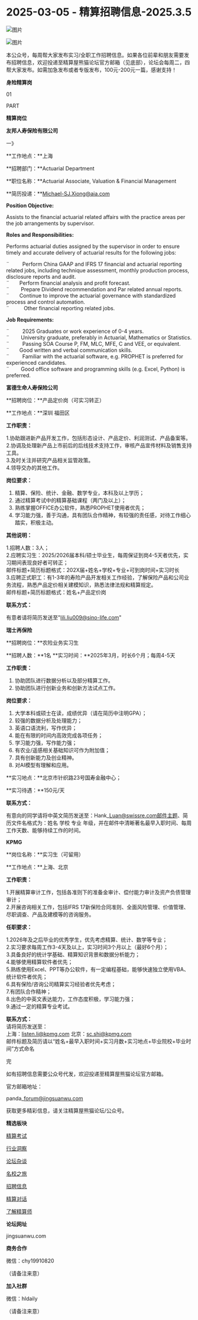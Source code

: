 # 2025-03-05 - 精算招聘信息-2025.3.5

![图片](https://mmbiz.qpic.cn/mmbiz_jpg/PVTr5cqOmdsiaicIRGthO3IhpdkibrFUWVU1xAtP9ZY24c0vAhCVJo55thjfrfia19NvibyVvich2UW9I8vGCty5LxNw/640?wx_fmt=jpeg&tp=webp&wxfrom=5&wx_lazy=1)

![图片](https://mmbiz.qpic.cn/mmbiz_png/7QRTvkK2qC63c02mKcsfAaJ8sNcicTvg22UkHHibvKiasFS9FS6E4FeV0Dibe7as7h4tm8p7EfNfI06adlGbL2icYjw/640?wx_fmt=png&tp=webp&wxfrom=5&wx_lazy=1)

本公众号，每周帮大家发布实习/全职工作招聘信息。如果各位前辈和朋友需要发布招聘信息，欢迎投递至精算屋熊猫论坛官方邮箱（见底部），论坛会每周二，四帮大家发布。如需加急发布或者专版发布，100元-200元一篇，感谢支持！

**身险精算岗**

01

PART

**精算岗位**

******友邦人寿保险有限公司******

一》

**工作地点：**上海  
  
**招聘部门：**Actuarial Department  
  
**职位名称：**Actuarial Associate, Valuation & Financial Management  
  
**简历投递：**Michael-SJ.Xiong@aia.com

**Position Objective:**  
  
Assists to the financial actuarial related affairs with the practice areas per the job arrangements by supervisor.  
  
**Roles and Responsibilities:**  
  
Performs actuarial duties assigned by the supervisor in order to ensure timely and accurate delivery of actuarial results for the following jobs:  
  
¨         Perform China GAAP and IFRS 17 financial and actuarial reporting related jobs, including technique assessment, monthly production process, disclosure reports and audit.  
¨       Perform financial analysis and profit forecast.  
¨        Prepare Dividend recommendation and Par related annual reports.  
¨       Continue to improve the actuarial governance with standardized process and control automation.  
¨          Other financial reporting related jobs.  
  
**Job Requirements:**  
  
¨         2025 Graduates or work experience of 0-4 years.  
¨        University graduate, preferably in Actuarial, Mathematics or Statistics.  
¨         Passing SOA Course P, FM, MLC, MFE, C and VEE, or equivalent.  
¨       Good written and verbal communication skills.  
¨         Familiar with the actuarial software, e.g. PROPHET is preferred for experienced candidates.  
¨        Good office software and programming skills (e.g. Excel, Python) is preferred.

**富德生命人寿保险公司**

**招聘岗位：**产品定价岗（可实习转正）

**工作地点：**深圳 福田区

**工作职责：**

1.协助跟进新产品开发工作，包括形态设计、产品定价、利润测试、产品备案等。  
2.协调及处理新产品上市前后的后线技术支持工作，审核产品宣传材料及销售支持工具。  
3.及时关注并研究产品相关监管政策。  
4.领导交办的其他工作。

**岗位要求：**

1. 精算、保险、统计、金融、数学专业，本科及以上学历；
2. 通过精算考试中的精算基础课程（两门及以上）；
3. 熟练掌握OFFICE办公软件，熟悉PROPHET使用者优先；
4. 学习能力强，善于沟通，具有团队合作精神，有较强的责任感，对待工作细心踏实，积极主动。

**其他说明：**

1.招聘人数：3人；  
2.应聘实习生：2025/2026届本科/硕士毕业生，每周保证到岗4-5天者优先，实习期间表现良好者可转正；  
邮件标题+简历标题格式：202X届+姓名+学校+专业+可到岗时间+实习时长  
3.应聘正式职工：有1-3年的寿险产品开发相关工作经验，了解保险产品和公司业务流程，熟悉产品定价相关建模知识，熟悉法律法规和精算规定。  
邮件标题+简历标题格式：姓名+产品定价岗

**联系方式：**

有意者请将简历发送至"lili.liu009@sino-life.com"

**瑞士再保险**

**招聘岗位：**农险业务实习生

**招聘人数：**1名 **实习时间：**2025年3月，时长6个月；每周4-5天

**工作职责：**

1. 协助团队进行数据分析以及部分精算工作。
2. 协助团队进行创新业务和创新方法试点工作。

**岗位要求：**

1. 大学本科或硕士在读，成绩优异（请在简历中注明GPA）；
2. 较强的数据分析及处理能力；
3. 英语口语流利，写作优异；
4. 能在有限的时间内高效完成各项任务；
5. 学习能力强，写作能力强；
6. 有农业/遥感相关基础知识可作为附加值；
7. 具有创新能力及创业精神。
8. 对AI模型有理解和应用。

**实习地点：**北京市针织路23号国寿金融中心；  
  
**实习待遇：**150元/天  
  
**联系方式：**

有意向的同学请将中英文简历发送至：Hank\_Luan@swissre.com邮件主题、简历文件名格式为：姓名 学校 专业 年级，并在邮件中清晰著名最早入职时间、每周工作天数、能够持续工作的时间。

**KPMG**

**岗位名称：**实习生（可留用） 

**工作地点：**上海、北京

**工作职责：**

1.开展精算审计工作，包括各准则下的准备金审计、偿付能力审计及资产负债管理审计；  
2.开展咨询相关工作，包括IFRS 17新保险合同准则、全面风险管理、价值管理、尽职调查、产品及建模等的咨询服务。

**任职要求：**

1.2026年及之后毕业的优秀学生，优先考虑精算、统计、数学等专业；  
2.实习要求每周工作3-4天及以上，实习时间3个月以上（最好6个月）；  
3.具备良好的统计学基础、精算知识背景和数据分析能力；  
4.能够使用精算软件者优先；  
5.熟练使用Excel、PPT等办公软件，有一定编程基础，能够快速独立使用VBA、统计软件者优先；  
6.具有保险/咨询公司精算实习经验者优先考虑；  
7.有团队合作精神；  
8.出色的中英文表达能力，工作态度积极，学习能力强；  
9.通过一定的精算专业考试。

**联系方式：**  
请将简历发送至：  
上海：listen.li@kpmg.com 北京：sc.shi@kpmg.com  
邮件标题及简历请以“姓名+最早入职时间+实习月数+实习地点+毕业院校+毕业时间”方式命名


完

如有招聘信息需要公众号代发，欢迎投递至精算屋熊猫论坛官方邮箱。

官方邮箱地址：

panda\_forum@jingsuanwu.com

获取更多精彩信息，请关注精算屋熊猫论坛/公众号。

**精选板块**

[精算考试](https://mp.weixin.qq.com/mp/appmsgalbum?__biz=Mzg5NzkwMTMzMA==&action=getalbum&album_id=2804960172988448769#wechat_redirect)

[行业洞察](https://mp.weixin.qq.com/mp/appmsgalbum?__biz=Mzg5NzkwMTMzMA==&action=getalbum&album_id=2804965799378829313#wechat_redirect)

[论坛杂谈](https://mp.weixin.qq.com/mp/appmsgalbum?__biz=Mzg5NzkwMTMzMA==&action=getalbum&album_id=2804979947286315009#wechat_redirect)

[名校之旅](https://mp.weixin.qq.com/mp/appmsgalbum?__biz=Mzg5NzkwMTMzMA==&action=getalbum&album_id=2804975288236654595#wechat_redirect)

[招聘信息](https://mp.weixin.qq.com/mp/appmsgalbum?__biz=Mzg5NzkwMTMzMA==&action=getalbum&album_id=2809916434738069507#wechat_redirect)

[精算对话](https://mp.weixin.qq.com/mp/appmsgalbum?__biz=Mzg5NzkwMTMzMA==&action=getalbum&album_id=3028246288796221446#wechat_redirect)

[了解精算师](https://mp.weixin.qq.com/mp/appmsgalbum?__biz=Mzg5NzkwMTMzMA==&action=getalbum&album_id=2804971247444180995#wechat_redirect)

**论坛网址**

jingsuanwu.com

**商务合作**

微信：chy19910820

（请备注来意）

**加入社群**

微信：hldaily

（请备注来意）